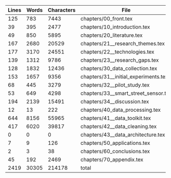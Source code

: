 Lines|Words|Characters|File
---|---|---|---
125|783|7443|chapters/00_front.tex
39|395|2477|chapters/10_introduction.tex
49|850|5895|chapters/20_literature.tex
167|2680|20529|chapters/21__research_themes.tex
177|3170|24551|chapters/22__technologies.tex
139|1312|9786|chapters/23__research_gaps.tex
128|1832|12436|chapters/30_data_collection.tex
153|1657|9356|chapters/31__initial_experiments.tex
68|445|3279|chapters/32__pilot_study.tex
53|649|4298|chapters/33__smart_street_sensor.tex
194|2139|15491|chapters/34__discussion.tex
12|13|222|chapters/40_data_processing.tex
644|8156|55965|chapters/41__data_toolkit.tex
417|6020|39817|chapters/42__data_cleaning.tex
0|0|0|chapters/43__data_architecture.tex
7|9|126|chapters/50_applications.tex
2|3|38|chapters/60_conclusions.tex
45|192|2469|chapters/70_appendix.tex
2419|30305|214178|total
